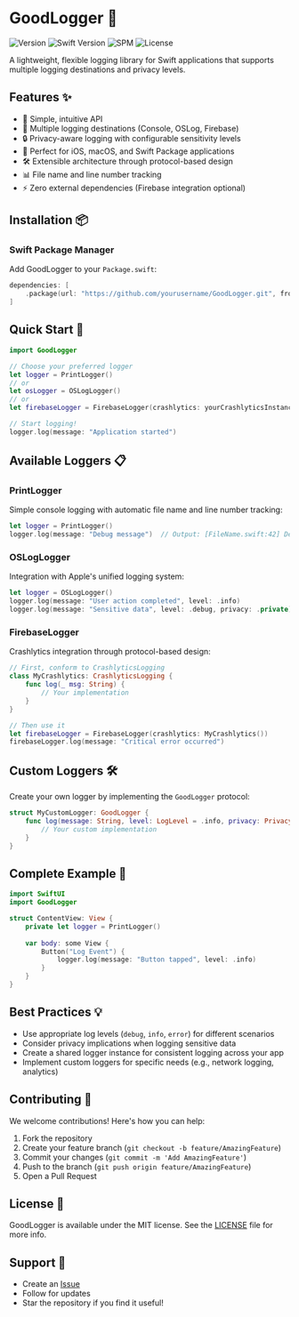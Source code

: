 # GoodLogger 📝
![Version](https://img.shields.io/badge/latest_version-1.3.0-blueviolet)
![Swift Version](https://img.shields.io/badge/swift-6-yellow)
![SPM](https://img.shields.io/badge/SwiftPM-supported-green)
![License](https://img.shields.io/badge/license-MIT-blue)

A lightweight, flexible logging library for Swift applications that supports multiple logging destinations and privacy levels.

## Features ✨

- 🚀 Simple, intuitive API
- 🎯 Multiple logging destinations (Console, OSLog, Firebase)
- 🔒 Privacy-aware logging with configurable sensitivity levels
- 📱 Perfect for iOS, macOS, and Swift Package applications
- 🛠 Extensible architecture through protocol-based design
- 📊 File name and line number tracking
- ⚡️ Zero external dependencies (Firebase integration optional)

## Installation 📦

### Swift Package Manager

Add GoodLogger to your `Package.swift`:

```swift
dependencies: [
    .package(url: "https://github.com/yourusername/GoodLogger.git", from: "1.3.0")
]
```

## Quick Start 🚀

```swift
import GoodLogger

// Choose your preferred logger
let logger = PrintLogger()
// or
let osLogger = OSLogLogger()
// or
let firebaseLogger = FirebaseLogger(crashlytics: yourCrashlyticsInstance)

// Start logging!
logger.log(message: "Application started")
```

## Available Loggers 📋

### PrintLogger
Simple console logging with automatic file name and line number tracking:

```swift
let logger = PrintLogger()
logger.log(message: "Debug message")  // Output: [FileName.swift:42] Debug message
```

### OSLogLogger
Integration with Apple's unified logging system:

```swift
let logger = OSLogLogger()
logger.log(message: "User action completed", level: .info)
logger.log(message: "Sensitive data", level: .debug, privacy: .private)
```

### FirebaseLogger
Crashlytics integration through protocol-based design:

```swift
// First, conform to CrashlyticsLogging
class MyCrashlytics: CrashlyticsLogging {
    func log(_ msg: String) {
        // Your implementation
    }
}

// Then use it
let firebaseLogger = FirebaseLogger(crashlytics: MyCrashlytics())
firebaseLogger.log(message: "Critical error occurred")
```

## Custom Loggers 🛠

Create your own logger by implementing the `GoodLogger` protocol:

```swift
struct MyCustomLogger: GoodLogger {
    func log(message: String, level: LogLevel = .info, privacy: Privacy = .public) {
        // Your custom implementation
    }
}
```

## Complete Example 📱

```swift
import SwiftUI
import GoodLogger

struct ContentView: View {
    private let logger = PrintLogger()
    
    var body: some View {
        Button("Log Event") {
            logger.log(message: "Button tapped", level: .info)
        }
    }
}
```

## Best Practices 💡

- Use appropriate log levels (`debug`, `info`, `error`) for different scenarios
- Consider privacy implications when logging sensitive data
- Create a shared logger instance for consistent logging across your app
- Implement custom loggers for specific needs (e.g., network logging, analytics)

## Contributing 🤝

We welcome contributions! Here's how you can help:

1. Fork the repository
2. Create your feature branch (`git checkout -b feature/AmazingFeature`)
3. Commit your changes (`git commit -m 'Add AmazingFeature'`)
4. Push to the branch (`git push origin feature/AmazingFeature`)
5. Open a Pull Request

## License 📄

GoodLogger is available under the MIT license. See the [LICENSE](LICENSE) file for more info.

## Support 💪

- Create an [Issue](https://github.com/yourusername/GoodLogger/issues)
- Follow for updates
- Star the repository if you find it useful!
